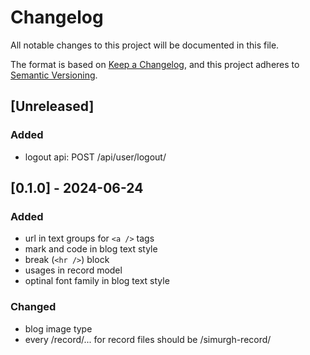 # Changelog

All notable changes to this project will be documented in this file.

The format is based on [Keep a Changelog](https://keepachangelog.com/en/1.1.0/),
and this project adheres to [Semantic Versioning](https://semver.org/spec/v2.0.0.html).

## [Unreleased]

### Added

-   logout api: POST /api/user/logout/

## [0.1.0] - 2024-06-24

### Added

-   url in text groups for `<a />` tags
-   mark and code in blog text style
-   break (`<hr />`) block
-   usages in record model
-   optinal font family in blog text style

### Changed

-   blog image type
-   every /record/... for record files should be /simurgh-record/
